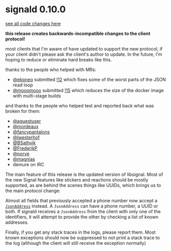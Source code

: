 # signald 0.10.0

[see all code changes here](https://gitlab.com/thefinn93/signald/-/compare/0.9.0...0.10.0)

**this release creates backwards-incompatible changes to the client protocol!**

most clients that I'm aware of have updated to support the new protocol, if your client didn't please ask the client's author to update.
In the future, I'm hoping to reduce or eliminate hard breaks like this.

thanks to the people who helped with MRs:
* [@ekpneo](https://gitlab.com/ekpneo) submitted [!12](https://gitlab.com/thefinn93/signald/-/merge_requests/12) which fixes
some of the worst parts of the JSON read loop
* [@mooomooo](https://gitlab.com/mooomooo) submitted [!15](https://gitlab.com/thefinn93/signald/-/merge_requests/15) which
reduces the size of the docker image with multi-stage builds

and thanks to the people who helped test and reported back what was broken for them:

* [@aguestuser](https://gitlab.com/aguestuser)
* [@mordeaux](https://gitlab.com/mordeaux)
* [@fancypantalons](https://gitlab.com/fancypantalons)
* [@lwesterhof](https://gitlab.com/lwesterhof)
* [@BSathvik](https://gitlab.com/BSathvik)
* [@FrederikP](https://gitlab.com/FrederikP)
* [@norve](https://gitlab.com/norve)
* [@magnias](https://gitlab.com/magnias)
* demure on IRC

The main feature of this release is the updated version of libsignal. Most of the new Signal features like stickers and
reactions should be mostly supported, as are behind the scenes things like UUIDs, which brings us to the main protocol change:

Almost all fields that previously accepted a phone number now accept a [`JsonAddress`](https://gitlab.com/thefinn93/signald/-/wikis/Protocol/v1/JsonAddress) instead.
A `JsonAddress` can have a phone number, a UUID or both. If signald receives a `JsonAddress` from the client with only one of
the identifiers, it will attempt to provide the other by checking a list of known addresses.

Finally, if you get any stack traces in the logs, please report them. Most known exceptions should now be suppressed to
not print a stack trace to the log (although the client will still receive the exception normally)